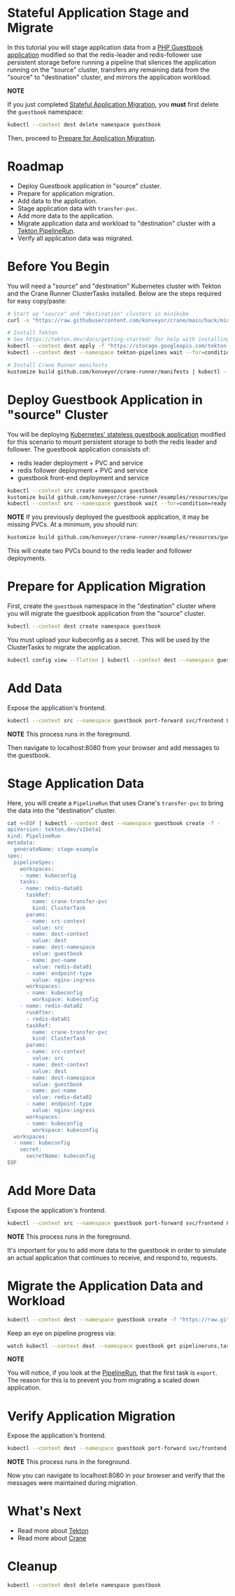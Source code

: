 Stateful Application Stage and Migrate
======================================

In this tutorial you will stage application data from
a [PHP Guestbook application](https://kubernetes.io/docs/tutorials/stateless-application/guestbook/)
modified so that the redis-leader and redis-follower use persistent storage
before running a pipeline that silences the application running on the "source"
cluster, transfers any remaining data from the "source" to "destination"
cluster, and mirrors the application workload.

**NOTE**

If you just completed [Stateful Application Migration](../stateful-app-migration/README.md),
you **must** first delete the `guestbook` namespace:

```bash
kubectl --context dest delete namespace guestbook
```

Then, proceed to [Prepare for Application Migration](#prepare-for-application-migration).

# Roadmap

* Deploy Guestbook application in "source" cluster.
* Prepare for application migration.
* Add data to the application.
* Stage application data with `transfer-pvc`.
* Add more data to the application.
* Migrate application data and workload to "destination" cluster with a
    [Tekton PipelineRun](https://tekton.dev/docs/pipelines/pipelineruns/).
* Verify all application data was migrated.

# Before You Begin

You will need a "source" and "destination" Kubernetes cluster with Tekton and
the Crane Runner ClusterTasks installed. Below are the steps required for easy
copy/paste:

```bash
# Start up "source" and "destination" clusters in minikube
curl -s "https://raw.githubusercontent.com/konveyor/crane/main/hack/minikube-clusters-start.sh" | bash

# Install Tekton
# See https://tekton.dev/docs/getting-started/ for help with installing Tekton
kubectl --context dest apply -f "https://storage.googleapis.com/tekton-releases/pipeline/latest/release.yaml"
kubectl --context dest --namespace tekton-pipelines wait --for=condition=ready pod --selector=app.kubernetes.io/component=controller --timeout=180s

# Install Crane Runner manifests
kustomize build github.com/konveyor/crane-runner/manifests | kubectl --context dest apply -f -
```

# Deploy Guestbook Application in "source" Cluster

You will be deploying
[Kubernetes' stateless guestbook application](https://kubernetes.io/docs/tutorials/stateless-application/guestbook/)
modified for this scenario to mount persistent storage to both the redis leader
and follower. The guestbook application consisists of:

* redis leader deployment + PVC and service
* redis follower deployment + PVC and service
* guestbook front-end deployment and service


```bash
kubectl --context src create namespace guestbook
kustomize build github.com/konveyor/crane-runner/examples/resources/guestbook-persistent | kubectl --context src --namespace guestbook apply -f -
kubectl --context src --namespace guestbook wait --for=condition=ready pod --selector=app=guestbook --timeout=180s
```

**NOTE** If you previously deployed the guestbook application, it may be missing
PVCs. At a minimum, you should run:

```bash
kustomize build github.com/konveyor/crane-runner/examples/resources/guestbook-persistent | kubectl --context src --namespace guestbook apply -f -
```

This will create two PVCs bound to the redis leader and follower deployments.

# Prepare for Application Migration

First, create the `guestbook` namespace in the "destination" cluster
where you will migrate the guestbook application from the "source" cluster.

```bash
kubectl --context dest create namespace guestbook
```

You must upload your kubeconfig as a secret. This will be used by the
ClusterTasks to migrate the application.
```bash
kubectl config view --flatten | kubectl --context dest --namespace guestbook create secret generic kubeconfig --from-file=config=/dev/stdin
```

# Add Data

Expose the application's frontend.

```bash
kubectl --context src --namespace guestbook port-forward svc/frontend 8080:80
```

**NOTE** This process runs in the foreground.

Then navigate to localhost:8080 from your browser and add messages to the
guestbook.

# Stage Application Data

Here, you will create a `PipelineRun` that uses Crane's `transfer-pvc` to bring
the data into the "destination" cluster.

```bash
cat <<EOF | kubectl --context dest --namespace guestbook create -f -
apiVersion: tekton.dev/v1beta1
kind: PipelineRun
metadata:
  generateName: stage-example
spec:
  pipelineSpec:
    workspaces:
    - name: kubeconfig
    tasks:
    - name: redis-data01
      taskRef:
        name: crane-transfer-pvc
        kind: ClusterTask
      params:
      - name: src-context
        value: src
      - name: dest-context
        value: dest
      - name: dest-namespace
        value: guestbook
      - name: pvc-name
        value: redis-data01
      - name: endpoint-type
        value: nginx-ingress
      workspaces:
      - name: kubeconfig
        workspace: kubeconfig
    - name: redis-data02
      runAfter:
      - redis-data01
      taskRef:
        name: crane-transfer-pvc
        kind: ClusterTask
      params:
      - name: src-context
        value: src
      - name: dest-context
        value: dest
      - name: dest-namespace
        value: guestbook
      - name: pvc-name
        value: redis-data02
      - name: endpoint-type
        value: nginx-ingress
      workspaces:
      - name: kubeconfig
        workspace: kubeconfig
  workspaces:
  - name: kubeconfig
    secret:
      secretName: kubeconfig
EOF
```

# Add More Data

Expose the application's frontend.

```bash
kubectl --context src --namespace guestbook port-forward svc/frontend 8080:80
```

**NOTE** This process runs in the foreground.

It's important for you to add more data to the guestbook in order to simulate an
actual application that continues to receive, and respond to, requests.

# Migrate the Application Data and Workload

```bash
kubectl --context dest --namespace guestbook create -f "https://raw.githubusercontent.com/konveyor/crane-runner/main/examples/stateful-app-stage-and-migrate/pipelinerun.yaml"
```

Keep an eye on pipeline progress via:

```bash
watch kubectl --context dest --namespace guestbook get pipelineruns,taskruns,pods
```

**NOTE**

You will notice, if you look at the [PipelineRun](./pipelinerun.yaml), that the
first task is `export`. The reason for this is to prevent you from migrating a
scaled down application.

# Verify Application Migration

Expose the application's frontend.

```bash
kubectl --context dest --namespace guestbook port-forward svc/frontend 8080:80
```

**NOTE** This process runs in the foreground.

Now you can navigate to localhost:8080 in your browser and verify that the
messages were maintained during migration.

# What's Next

* Read more about [Tekton](https://tekton.dev/docs/getting-started/)
* Read more about [Crane](https://github.com/konveyor/crane)

# Cleanup

```bash
kubectl --context dest delete namespace guestbook
```
